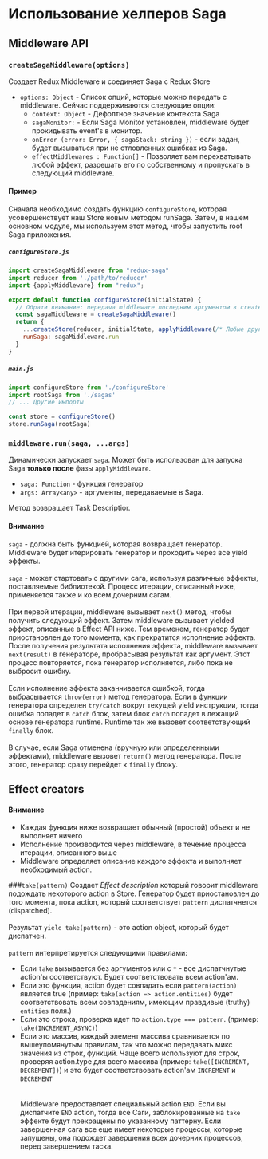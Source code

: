 # Использование хелперов Saga

## Middleware API

### `createSagaMiddleware(options)`

Создает Redux Middleware и соединяет Saga с Redux Store

- `options: Object` - Список опций, которые можно передать с middleware. Сейчас поддерживаются следующие опции:
    - `context: Object` - Дефолтное значение контекста Saga
    - `sagaMonitor:` - Если Saga Monitor установлен, middleware будет прокидывать event's в монитор.
    - `onError (error: Error, { sagaStack: string })` - если задан, будет вызываться при не отловленных ошибках из Saga.
    - `effectMiddlewares : Function[]` - Позволяет вам перехватывать любой эффект, разрешать его по собственному и
      пропускать в следующий middleware.

#### Пример

Сначала необходимо создать функцию `configureStore`, которая усовершенствует наш Store новым методом runSaga. Затем, в
нашем основном модуле, мы используем этот метод, чтобы запустить root Saga приложения.

##### `configureStore.js`
```jsx
import createSagaMiddleware from "redux-saga"
import reducer from './path/to/reducer'
import {applyMiddleware} from "redux";

export default function configureStore(initialState) {
  // Обрати внимание: передача middleware последним аргументом в createStore доступна начиная с redux@>=3.1.0
  const sagaMiddleware = createSagaMiddleware()
  return {
    ...createStore(reducer, initialState, applyMiddleware(/* Любые другие middleware */ sagaMiddleware)),
    runSaga: sagaMiddleware.run
  }
}
```
##### `main.js`
```jsx
import configureStore from './configureStore'
import rootSaga from './sagas'
// ... Другие импорты

const store = configureStore()
store.runSaga(rootSaga)
```

### `middleware.run(saga, ...args)`
Динамически запускает `saga`. Может быть использован для запуска Saga **только после** фазы `applyMiddleware`.
- `saga: Function` - функция генератор
- `args: Array<any>` - аргументы, передаваемые в Saga.

Метод возвращает Task Descriptior.

#### Внимание
`saga` - должна быть функцией, которая возвращает генератор. Middleware будет итерировать генератор и проходить через все
yield эффекты.
<br><br>
`saga` - может стартовать с другими сага, используя различные эффекты, поставляемые библиотекой.
Процесс итерации, описанный ниже, применяется также и ко всем дочерним сагам.
<br><br>
При первой итерации, middleware вызывает `next()` метод, чтобы получить следующий эффект. Затем middleware вызывает yielded эффект,
описанные в Effect API ниже. Тем временем, генератор будет приостановлен до того момента, как прекратится исполнение эффекта.
После получения результата исполнения эффекта, middleware вызывает `next(result)` в генераторе, пробрасывая результат как аргумент.
Этот процесс повторяется, пока генератор исполняется, либо пока не выбросит ошибку.
<br><br>
Если исполнение эффекта заканчивается ошибкой, тогда выбрасывается `throw(error)` метод генератора. Если в функции генератора
определен `try/catch` вокруг текущей yield инструкции, тогда ошибка попадет в `catch` блок, затем блок `catch` попадет
в лежащий основе генератора runtime. Runtime так же вызовет соответствующий `finally` блок.
<br><br>
В случае, если Saga отменена (вручную или определенными эффектами), middleware вызовет `return()` метод генератора.
После этого, генератор сразу перейдет к `finally` блоку.

## Effect creators

#### Внимание
- Каждая функция ниже возвращает обычный (простой) объект и не выполняет ничего
- Исполнение производится через middleware, в течение процесса итерации, описанного выше
- Middleware определяет описание каждого эффекта и выполняет необходимый action.

###`take(pattern)`
Создает *Effect description* который говорит middleware подождать некоторого action в Store. Генератор будет приостановлен
до того момента, пока action, который соответствует `pattern` диспатчнется (dispatched).
<br><br>
Результат `yield take(pattern)` - это action object, который будет диспатчен.
<br><br>
`pattern` интерпретируется следующими правилами:
- Если `take` вызывается без аргументов или с `*` - все диспатчнутые action'ы соответствуют. Будет соответствовать всем action'ам.
- Если это функция, action будет совпадать если `pattern(action)` является true (пример: `take(action => action.entities)` будет соответствовать всем совпадениям,
  имеющим правдивые (truthy) `entities` поля.)
- Если это строка, проверка идет по `action.type === pattern`. (пример: `take(INCREMENT_ASYNC)`)
- Если это массив, каждый элемент массива сравнивается по вышеупомянутым правилам, так что можно передавать микс значения из строк, функций.
Чаще всего используют для строк, проверяя action.type для всего массива (пример: `take([INCREMENT, DECREMENT])`) и это будет соответствовать
action'ам `INCREMENT` и `DECREMENT`
<br><br>  
Middleware предоставляет специальный action `END`. Если вы диспатчите `END` action, тогда все Саги, заблокированные на `take` эффекте будут
прекращены по указанному паттерну. Если завершенная сага все еще имеет некоторые процессы, которые запущены, она подождет завершения всех дочерних процессов,
перед завершением таска.
